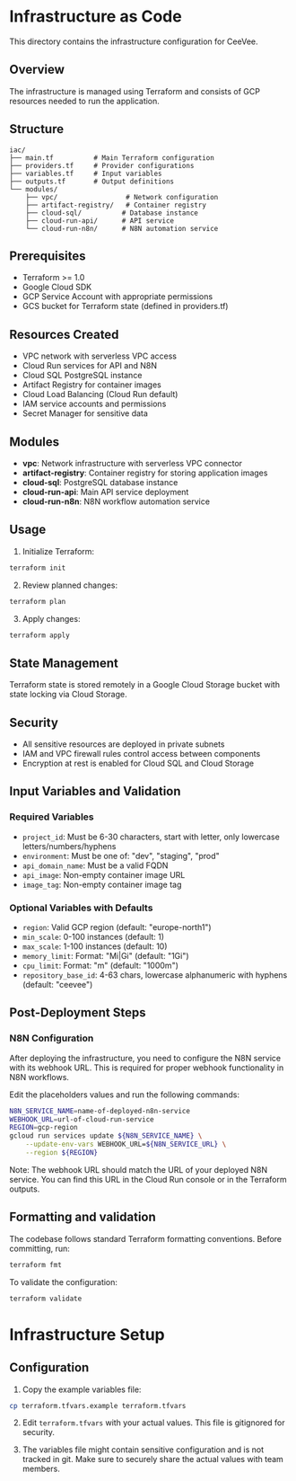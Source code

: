 # Infrastructure as Code

This directory contains the infrastructure configuration for CeeVee.

## Overview

The infrastructure is managed using Terraform and consists of GCP resources needed to run the application.

## Structure

```
iac/
├── main.tf          # Main Terraform configuration
├── providers.tf     # Provider configurations
├── variables.tf     # Input variables
├── outputs.tf       # Output definitions
└── modules/
    ├── vpc/                 # Network configuration
    ├── artifact-registry/   # Container registry
    ├── cloud-sql/          # Database instance
    ├── cloud-run-api/      # API service
    └── cloud-run-n8n/      # N8N automation service
```

## Prerequisites

- Terraform >= 1.0
- Google Cloud SDK
- GCP Service Account with appropriate permissions
- GCS bucket for Terraform state (defined in providers.tf)

## Resources Created

- VPC network with serverless VPC access
- Cloud Run services for API and N8N
- Cloud SQL PostgreSQL instance
- Artifact Registry for container images
- Cloud Load Balancing (Cloud Run default)
- IAM service accounts and permissions
- Secret Manager for sensitive data

## Modules

- **vpc**: Network infrastructure with serverless VPC connector
- **artifact-registry**: Container registry for storing application images
- **cloud-sql**: PostgreSQL database instance
- **cloud-run-api**: Main API service deployment
- **cloud-run-n8n**: N8N workflow automation service

## Usage

1. Initialize Terraform:
```bash
terraform init
```

2. Review planned changes:
```bash
terraform plan
```

3. Apply changes:
```bash
terraform apply
```

## State Management

Terraform state is stored remotely in a Google Cloud Storage bucket with state locking via Cloud Storage.

## Security

- All sensitive resources are deployed in private subnets
- IAM and VPC firewall rules control access between components
- Encryption at rest is enabled for Cloud SQL and Cloud Storage

## Input Variables and Validation

### Required Variables
- `project_id`: Must be 6-30 characters, start with letter, only lowercase letters/numbers/hyphens
- `environment`: Must be one of: "dev", "staging", "prod"
- `api_domain_name`: Must be a valid FQDN
- `api_image`: Non-empty container image URL
- `image_tag`: Non-empty container image tag

### Optional Variables with Defaults
- `region`: Valid GCP region (default: "europe-north1")
- `min_scale`: 0-100 instances (default: 1)
- `max_scale`: 1-100 instances (default: 10)
- `memory_limit`: Format: "<number>Mi|Gi" (default: "1Gi")
- `cpu_limit`: Format: "<number>m" (default: "1000m")
- `repository_base_id`: 4-63 chars, lowercase alphanumeric with hyphens (default: "ceevee")

## Post-Deployment Steps

### N8N Configuration

After deploying the infrastructure, you need to configure the N8N service with its webhook URL. This is required for proper webhook functionality in N8N workflows.

Edit the placeholders values and run the following commands:

```bash
N8N_SERVICE_NAME=name-of-deployed-n8n-service
WEBHOOK_URL=url-of-cloud-run-service
REGION=gcp-region
gcloud run services update ${N8N_SERVICE_NAME} \
    --update-env-vars WEBHOOK_URL=${N8N_SERVICE_URL} \
    --region ${REGION}
```

Note: The webhook URL should match the URL of your deployed N8N service. You can find this URL in the Cloud Run console or in the Terraform outputs.

## Formatting and validation

The codebase follows standard Terraform formatting conventions. Before committing, run:
```bash
terraform fmt
```

To validate the configuration:
```bash
terraform validate
```

# Infrastructure Setup

## Configuration

1. Copy the example variables file:
```bash
cp terraform.tfvars.example terraform.tfvars
```

2. Edit `terraform.tfvars` with your actual values. This file is gitignored for security.

3. The variables file might contain sensitive configuration and is not tracked in git. Make sure to securely share the actual values with team members.
